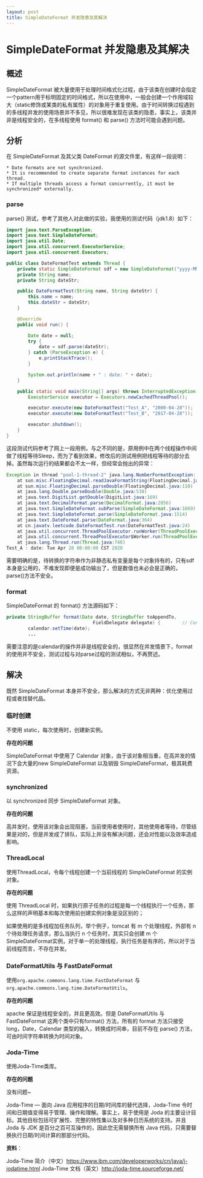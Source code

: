 ```yaml
---
layout: post
title: SimpleDateFormat 并发隐患及其解决
---
```

# SimpleDateFormat 并发隐患及其解决

## 概述

SimpleDateFormat 被大量使用于处理时间格式化过程，由于该类在创建时会指定一个pattern用于标明固定的时间格式，所以在使用中，一般会创建一个作用域较大（static修饰或某类的私有属性）的对象用于重复使用。由于时间转换过程遇到的多线程并发的使用场景并不多见，所以很难发现在该类的隐患，事实上，该类并非是线程安全的，在多线程使用 format() 和 parse() 方法时可能会遇到问题。

## 分析

在 SimpleDateFormat 及其父类 DateFormat 的源文件里，有这样一段说明：

```
* Date formats are not synchronized.
* It is recommended to create separate format instances for each thread.
* If multiple threads access a format concurrently, it must be synchronized* externally.
```

### parse

parse() 测试，参考了其他人对此做的实验，我使用的测试代码（jdk1.8）如下：

```java
import java.text.ParseException;
import java.text.SimpleDateFormat;
import java.util.Date;
import java.util.concurrent.ExecutorService;
import java.util.concurrent.Executors;

public class DateFormatTest extends Thread {
    private static SimpleDateFormat sdf = new SimpleDateFormat("yyyy-MM-dd");
    private String name;
    private String dateStr;

    public DateFormatTest(String name, String dateStr) {
        this.name = name;
        this.dateStr = dateStr;
    }

    @Override
    public void run() {

        Date date = null;
        try {
            date = sdf.parse(dateStr);
        } catch (ParseException e) {
            e.printStackTrace();
        }

        System.out.println(name + " : date: " + date);
    }

    public static void main(String[] args) throws InterruptedException {
        ExecutorService executor = Executors.newCachedThreadPool();

        executor.execute(new DateFormatTest("Test_A", "2000-04-28"));
        executor.execute(new DateFormatTest("Test_B", "2017-04-28"));

        executor.shutdown();
    }
}
```

这段测试代码参考了网上一段用例，与之不同的是，原用例中在两个线程操作中间做了线程等待Sleep，而为了看到效果，修改后的测试用例把线程等待的部分去掉。虽然每次运行的结果都会不太一样，但经常会抛出的异常：

```java
Exception in thread "pool-1-thread-2" java.lang.NumberFormatException: empty String
	at sun.misc.FloatingDecimal.readJavaFormatString(FloatingDecimal.java:1842)
	at sun.misc.FloatingDecimal.parseDouble(FloatingDecimal.java:110)
	at java.lang.Double.parseDouble(Double.java:538)
	at java.text.DigitList.getDouble(DigitList.java:169)
	at java.text.DecimalFormat.parse(DecimalFormat.java:2056)
	at java.text.SimpleDateFormat.subParse(SimpleDateFormat.java:1869)
	at java.text.SimpleDateFormat.parse(SimpleDateFormat.java:1514)
	at java.text.DateFormat.parse(DateFormat.java:364)
	at cn.javatv.leetcode.DateFormatTest.run(DateFormatTest.java:24)
	at java.util.concurrent.ThreadPoolExecutor.runWorker(ThreadPoolExecutor.java:1149)
	at java.util.concurrent.ThreadPoolExecutor$Worker.run(ThreadPoolExecutor.java:624)
	at java.lang.Thread.run(Thread.java:748)
Test_A : date: Tue Apr 28 00:00:00 CST 2020
```

需要明确的是，待转换的字符串作为非静态私有变量是每个对象持有的，只有sdf本身是公用的，不难发现即便是成功输出了，但是数值也未必会是正确的，parse()方法不安全。

### format

SimpleDateFormat 的 format() 方法源码如下：

```java
private StringBuffer format(Date date, StringBuffer toAppendTo,
                                FieldDelegate delegate) {        // Convert input date to time field list
        calendar.setTime(date);
        ...
```

需要注意的是calendar的操作并非是线程安全的，很显然在并发情景下，format的使用并不安全，测试过程与对parse过程的测试相似，不再赘述。

## 解决

既然 SimpleDateFormat 本身并不安全，那么解决的方式无非两种：优化使用过程或者找替代品。

### 临时创建 

不使用 static，每次使用时，创建新实例。

**存在的问题** 

SimpleDateFormat 中使用了 Calendar 对象，由于该对象相当重，在高并发的情况下会大量的new SimpleDateFormat 以及销毁 SimpleDateFormat，极其耗费资源。

### synchronized 

以 synchronized 同步 SimpleDateFormat 对象。

**存在的问题** 

高并发时，使用该对象会出现阻塞，当前使用者使用时，其他使用者等待，尽管结果是对的，但是并发成了排队，实际上并没有解决问题，还会对性能以及效率造成影响。

### ThreadLocal 

使用ThreadLocal，令每个线程创建一个当前线程的 SimpleDateFormat 的实例对象。

**存在的问题**

使用 ThreadLocal 时，如果执行原子任务的过程是每一个线程执行一个任务，那么这样的声明基本和每次使用前创建实例对象是没区别的；

如果使用的是多线程加任务队列，举个例子，tomcat 有 m 个处理线程，外部有 n 个待处理任务请求，那么当执行 n 个任务时，其实只会创建 m 个SimpleDateFormat实例，对于单一的处理线程，执行任务是有序的，所以对于当前线程而言，不存在并发。

### DateFormatUtils 与 FastDateFormat 

使用`org.apache.commons.lang.time.FastDateFormat` 与 `org.apache.commons.lang.time.DateFormatUtils`。

**存在的问题**

apache 保证是线程安全的，并且更高效。但是 DateFormatUtils 与 FastDateFormat 这两个类中只有format() 方法，所有的 format 方法只接受long，Date，Calendar 类型的输入，转换成时间串，目前不存在 parse() 方法，可由时间字符串转换为时间对象。

### Joda-Time 

使用Joda-Time类库。

**存在的问题** 

没有问题~

Joda-Time — 面向 Java 应用程序的日期/时间库的替代选择，Joda-Time 令时间和日期值变得易于管理、操作和理解。事实上，易于使用是 Joda 的主要设计目标。其他目标包括可扩展性、完整的特性集以及对多种日历系统的支持。并且 Joda 与 JDK 是百分之百可互操作的，因此您无需替换所有 Java 代码，只需要替换执行日期/时间计算的那部分代码。

**资料**： 

Joda-Time 简介（中文）https://www.ibm.com/developerworks/cn/java/j-jodatime.html
Joda-Time 文档（英文）http://joda-time.sourceforge.net/

### 